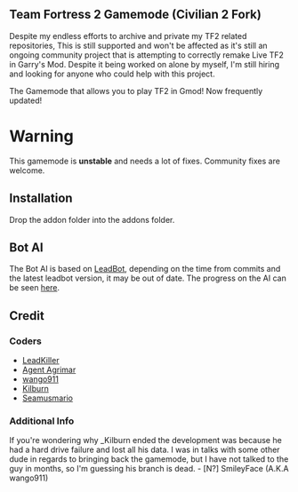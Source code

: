## Team Fortress 2 Gamemode (Civilian 2 Fork)
Despite my endless efforts to archive and private my TF2 related repositories, This is still supported and won't be affected as it's still an ongoing community project that is attempting to correctly remake Live TF2 in Garry's Mod. Despite it being worked on alone by myself, I'm still hiring and looking for anyone who could help with this project.

The Gamemode that allows you to play TF2 in Gmod! Now frequently updated!
# Warning
This gamemode is **unstable** and needs a lot of fixes. Community fixes are welcome.

## Installation
Drop the addon folder into the addons folder.

## Bot AI
The Bot AI is based on [LeadBot](https://github.com/LeadKiller/leadbot), depending on the time from commits and the latest leadbot version, it may be out of date. The progress on the AI can be seen [here](https://github.com/LeadKiller/leadbot/projects/1#card-21958419).

## Credit
### Coders
 - [LeadKiller](https://steamcommunity.com/id/leadkiller)
 - [Agent Agrimar](https://steamcommunity.com/id/Agrimar/)
 - [wango911](https://forum.facepunch.com/u/fstw/wango911/)
 - [Kilburn](https://steamcommunity.com/id/underscorekilburn)
 - [Seamusmario](https://steamcommunity.com/id/SeamusMario55/)
### Additional Info
If you're wondering why _Kilburn ended the development was because he had a hard drive failure and lost all his data. I was in talks with some other dude in regards to bringing back the gamemode, but I have not talked to the guy in months, so I'm guessing his branch is dead. - [N?] SmileyFace (A.K.A wango911)
